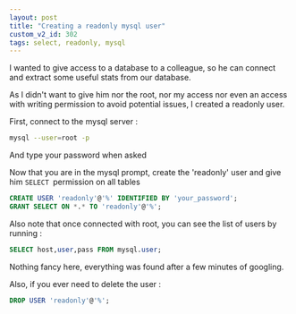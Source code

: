 ```yaml
---
layout: post
title: "Creating a readonly mysql user"
custom_v2_id: 302
tags: select, readonly, mysql
---
```


I wanted to give access to a database to a colleague, so he can connect and
extract some useful stats from our database.

As I didn't want to give him nor the root, nor my access nor even an access
with writing permission to avoid potential issues, I created a readonly user.

First, connect to the mysql server :


```sh
mysql --user=root -p
```

And type your password when asked

Now that you are in the mysql prompt, create the 'readonly' user and give him
`SELECT `permission on all tables


```sql
CREATE USER 'readonly'@'%' IDENTIFIED BY 'your_password';
GRANT SELECT ON *.* TO 'readonly'@'%';
```

Also note that once connected with root, you can see the list of users by
running :


```sql
SELECT host,user,pass FROM mysql.user;
```

Nothing fancy here, everything was found after a few minutes of googling.

Also, if you ever need to delete the user :


```sql
DROP USER 'readonly'@'%';
```
